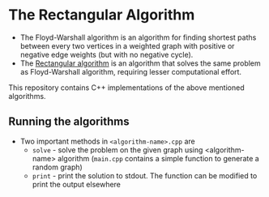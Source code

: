 # The Rectangular Algorithm

- The Floyd-Warshall algorithm is an algorithm for finding shortest paths between every two vertices in a weighted graph with positive or negative edge weights (but with no negative cycle).
- The [Rectangular algorithm](https://www.sciencedirect.com/science/article/pii/S0893965911002928 "Rectangular algorithm") is an algorithm that solves the same problem as Floyd-Warshall algorithm, requiring lesser computational effort. 

This repository contains C++ implementations of the above mentioned algorithms. 

## Running the algorithms
- Two important methods in `<algorithm-name>.cpp` are 
	- `solve` - solve the problem on the given graph using &lt;algorithm-name&gt; algorithm (`main.cpp` contains a simple function to generate a random graph)
	- `print` - print the solution to stdout.  The function can be modified to print the output elsewhere 